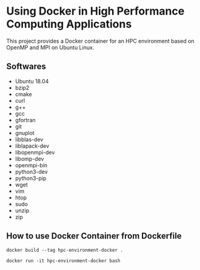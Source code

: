 # Using Docker in High Performance Computing Applications

This project provides a Docker container for an HPC environment based on OpenMP and MPI on Ubuntu Linux.

## Softwares

- Ubuntu 18.04
- bzip2 
- cmake 
- curl
- g++ 
- gcc 
- gfortran
- git 
- gnuplot
- libblas-dev 
- liblapack-dev 
- libopenmpi-dev 
- libomp-dev 
- openmpi-bin 
- python3-dev 
- python3-pip 
- wget 
- vim 
- htop
- sudo
- unzip
- zip

## How to use Docker Container from Dockerfile

```docker build --tag hpc-environment-docker .```

```docker run -it hpc-environment-docker bash```